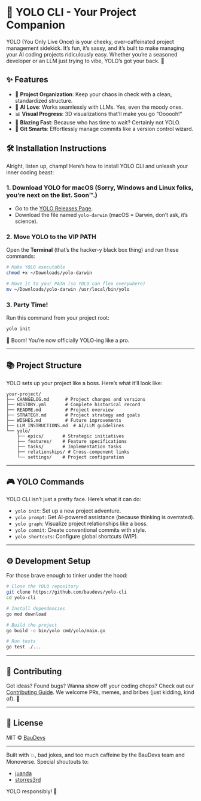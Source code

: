 # 🚀 YOLO CLI - Your Project Companion

YOLO (You Only Live Once) is your cheeky, over-caffeinated project management sidekick. It’s fun, it’s sassy, and it’s built to make managing your AI coding projects ridiculously easy. Whether you’re a seasoned developer or an LLM just trying to vibe, YOLO’s got your back. 🤖

## ✨ Features

- 🎯 **Project Organization**: Keep your chaos in check with a clean, standardized structure.
- 🤖 **AI Love**: Works seamlessly with LLMs. Yes, even the moody ones.
- 📊 **Visual Progress**: 3D visualizations that’ll make you go “Oooooh!”
- 🚀 **Blazing Fast**: Because who has time to wait? Certainly not YOLO.
- 🔄 **Git Smarts**: Effortlessly manage commits like a version control wizard.

## 🛠️ Installation Instructions

Alright, listen up, champ! Here’s how to install YOLO CLI and unleash your inner coding beast:

### 1. **Download YOLO for macOS** (Sorry, Windows and Linux folks, you’re next on the list. Soon™.)

- Go to the [YOLO Releases Page](https://github.com/baudevs/yolo.baudevs.com/releases/tag/v1.0.0-beta).
- Download the file named `yolo-darwin` (macOS = Darwin, don’t ask, it’s science).

### 2. **Move YOLO to the VIP PATH**

Open the **Terminal** (that’s the hacker-y black box thing) and run these commands:

```bash
# Make YOLO executable
chmod +x ~/Downloads/yolo-darwin

# Move it to your PATH (so YOLO can flex everywhere)
mv ~/Downloads/yolo-darwin /usr/local/bin/yolo
```

### 3. **Party Time!**

Run this command from your project root:

```bash
yolo init
```

🎉 Boom! You’re now officially YOLO-ing like a pro.

---

## 📚 Project Structure

YOLO sets up your project like a boss. Here’s what it’ll look like:

```
your-project/
├── CHANGELOG.md      # Project changes and versions
├── HISTORY.yml       # Complete historical record
├── README.md         # Project overview
├── STRATEGY.md       # Project strategy and goals
├── WISHES.md         # Future improvements
├── LLM_INSTRUCTIONS.md  # AI/LLM guidelines
└── yolo/
    ├── epics/       # Strategic initiatives
    ├── features/    # Feature specifications
    ├── tasks/       # Implementation tasks
    ├── relationships/ # Cross-component links
    └── settings/    # Project configuration
```

---

## 🎮 YOLO Commands

YOLO CLI isn’t just a pretty face. Here’s what it can do:

- `yolo init`: Set up a new project adventure.
- `yolo prompt`: Get AI-powered assistance (because thinking is overrated).
- `yolo graph`: Visualize project relationships like a boss.
- `yolo commit`: Create conventional commits with style.
- `yolo shortcuts`: Configure global shortcuts (WIP).

---

## ⚙️ Development Setup

For those brave enough to tinker under the hood:

```bash
# Clone the YOLO repository
git clone https://github.com/baudevs/yolo-cli
cd yolo-cli

# Install dependencies
go mod download

# Build the project
go build -o bin/yolo cmd/yolo/main.go

# Run tests
go test ./...
```

---

## 🤝 Contributing

Got ideas? Found bugs? Wanna show off your coding chops? Check out our [Contributing Guide](CONTRIBUTING.md). We welcome PRs, memes, and bribes (just kidding, kind of). 🤪

---

## 📜 License

MIT © [BauDevs](https://baudevs.com)

---

Built with 💥, bad jokes, and too much caffeine by the BauDevs team and Monoverse. Special shoutouts to:

- [juanda](https://github.com/baudevs.social)
- [storres3rd](https://github.com/storres3rd/playlistsource)

YOLO responsibly! 🎉
